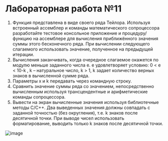 # Лабораторная работа №11

1) Функция представлена в виде своего ряда Тейлора. Используя встроенный ассемблер и
команды математического сопроцессора разработайте тестовое консольное приложение и
процедуру/функцию на ассемблере для вычисления приближённого значения суммы этого
бесконечного ряда. При вычислении следующего слагаемого использовать значение,
полученное на предыдущей итерации.
2) Вычисления заканчивать, когда очередное слагаемое окажется по модулю меньше заданного
числа e. e удовлетворяет условию: 0 < e < 10-k
, k – натуральное число, k > 1, k задает 
количество верных знаков в вычисленной сумме ряда.
3) Параметры x и k передавать через командную строку.
4) Сравнить значение суммы ряда со значением, непосредственно вычисленным используя
трансцендентные и арифметические команды сопроцессора.
5) Вывести на экран вычисленные значения используя библиотечные методы С/С++. Два
выведенных значения должны совпадать с заданной точностью (без округления), т.е. k знаков
после десятичной точки. При выводе чисел использовать форматирование, выводить только k
знаков после десятичной точки.

![image](https://user-images.githubusercontent.com/74289746/148575399-742af613-e83c-456c-94fd-fb6d1b90ea29.png)

